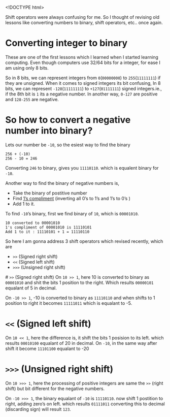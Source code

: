 &lt;!DOCTYPE html&gt;

Shift operators were always confusing for me. So I thought of revising old lessons like converting numbers to binary, shift operators, etc.. once again.

Converting integer to binary
============================

These are one of the first lessons which I learned when I started learning computing. Even though computers use 32/64 bits for a integer, for ease I am using only 8 bits.

So in 8 bits, we can represent integers from `0`(`00000000`) to `255`(`11111111`) if they are unsigned. When it comes to signed integers its bit confusing, In 8 bits, we can represent `-128`(`11111111`) to `+127`(`01111111`) signed integers.ie., if the 8th bit is `1` its a negative number. In another way, `0-127` are positive and `128-255` are negative.

So how to convert a negative number into binary?
================================================

Lets our number be `-10`, so the esiest way to find the binary

    256 + (-10)
    256 - 10 = 246

Converting `246` to binary, gives you `11110110`. which is equalent binary for `-10`.

Another way to find the binary of negative numbers is,

-   Take the binary of postitive number
-   Find [1’s compliment](https://en.wikipedia.org/wiki/1%27s_complement) (inverting all 0’s to 1’s and 1’s to 0’s )
-   Add 1 to it.

To find `-10`’s binary, first we find binary of `10`, which is `00001010`.

    10 converted to 00001010
    1's compliment of 00001010 is 11110101
    Add 1 to it : 11110101 + 1 = 11110110

So here I am gonna address 3 shift operators which revised recently, which are

-   `>>` (Signed right shift)
-   `<<` (Signed left shift)
-   `>>>` (Unsigned right shift)

  
\# `>>` (Signed right shift) On `10 >> 1`, here 10 is converted to binary as `00001010` and shit the bits 1 position to the right. Which results `00000101` equalant of 5 in decimal.

On `-10 >> 1`, -10 is converted to binary as `11110110` and when shifts to 1 position to right it becomes `11111011` which is equalant to -5.

`<<` (Signed left shift)
========================

On `10 << 1`, here the difference is, it shift the bits 1 posision to its left. which results `00010100` equalant of 20 in decimal. On `-10`, in the same way after shift it become `11101100` equalant to -20

`>>>` (Unsigned right shift)
============================

On `10 >>> 1`, here the processing of positive integers are same the `>>` (right shift) but bit different for the negative numbers.

On `-10 >>> 1`, the binary equalant of `-10` is `11110110`. now shift 1 postition to right, adding zero’s on left. which results `01111011` converting this to decimal (discarding sign) will result `123`.
